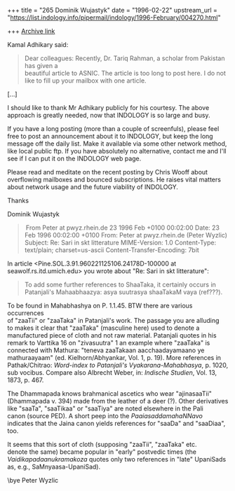 +++
title = "265 Dominik Wujastyk"
date = "1996-02-22"
upstream_url = "https://list.indology.info/pipermail/indology/1996-February/004270.html"

+++
[Archive link](https://list.indology.info/pipermail/indology/1996-February/004270.html)



Kamal Adhikary said:
> 
>             
> Dear colleagues:
> 	Recently, Dr. Tariq Rahman, a scholar from Pakistan has given a  
> beautiful article to ASNIC.  The article is too long to post here. I do 
> not like to fill up your mailbox with one article.

[...]

I should like to thank Mr Adhikary publicly for his courtesy.  The above
approach is greatly needed, now that INDOLOGY is so large and busy.

If you have a long posting (more than a couple of screenfuls), please
feel free to post an announcement about it to INDOLOGY, but keep the
long message off the daily list.  Make it available via some other
network method, like local public ftp.  If you have absolutely no
alternative, contact me and I'll see if I can put it on the INDOLOGY web
page.

Please read and meditate on the recent posting by Chris Wooff about
overflowing mailboxes and bounced subscriptions.  He raises vital
matters about network usage and the future viability of INDOLOGY.

Thanks

Dominik Wujastyk







> From Peter at pwyz.rhein.de 23 1996 Feb +0100 00:02:00
Date: 23 Feb 1996 00:02:00 +0100
From: Peter at pwyz.rhein.de (Peter Wyzlic)
Subject: Re: Sari in skt litterature
MIME-Version: 1.0
Content-Type: text/plain; charset=us-ascii
Content-Transfer-Encoding: 7bit

In article <Pine.SOL.3.91.960221125106.24178D-100000 at seawolf.rs.itd.umich.edu>
you wrote about "Re: Sari in skt litterature":

>To add some further references to ShaaTaka, it certainly occurs
>in Patanjali's Mahaabhaazya:  asya suutrasya shaaTakaM vaya (ref???).

To be found in Mahabhashya on P. 1.1.45. BTW there are various occurrences  
of "zaaTii" or "zaaTaka" in Patanjali's work. The passage you are alluding  
to makes it clear that "zaaTaka" (masculine here) used to denote a  
manufactured piece of cloth and not raw material. Patanjali quotes in his  
remark to Varttika 16 on "zivasuutra" 1 an example where "zaaTaka" is  
connected with Mathura: "teneva zaaTakaan aacchaadayamaano ye  
mathuraayaam" (ed. Kielhorn/Abhyankar, Vol. 1, p. 19). More references in  
Pathak/Chitrao: _Word-index to Patanjali's Vyakarana-Mahabhasya_, p. 1020,  
sub vocibus. Compare also Albrecht Weber, in: _Indische Studien_, Vol. 13,  
1873, p. 467.

The Dhammapada knows brahmanical ascetics who wear "ajinasaaTii"  
(Dhammapada v. 394) made from the leather of a deer (?). Other derivatives  
like "saaTa", "saaTikaa" or "saaTiya" are noted elsewhere in the Pali  
canon (source PED). A short peep into the _PaaiasaddamahaNNavo_ indicates
that the Jaina canon yields references for "saaDa" and "saaDiaa", too.

It seems that this sort of cloth (supposing "zaaTii", "zaaTaka" etc.  
denote the same) became popular in "early" postvedic times (the  
_Vaidikapadaanukramakoza_ quotes only two references in "late" UpaniSads  
as, e.g., SaMnyaasa-UpaniSad).

\bye
Peter Wyzlic





